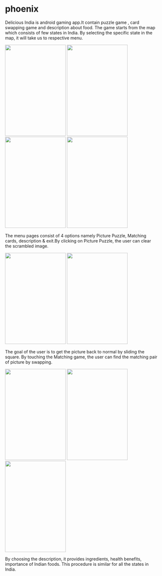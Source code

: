 # phoenix
Delicious India is android gaming app.It contain puzzle game , card swapping game and description about food.
The  game starts from the map which consists of few states in India.
 By selecting the specific state in the map, it will take us to respective menu.
 
 <img src="https://user-images.githubusercontent.com/79742924/136812316-3494abf4-ac8b-4f52-9e0f-684e0fc2356b.jpg" width="200" height="300">                                     <img src="https://user-images.githubusercontent.com/79742924/136816159-b54a485d-7ea3-4487-91a4-f01de87f2d23.jpg" width="200" height="300">              <img src="https://user-images.githubusercontent.com/79742924/136816571-988bb685-a5af-4779-9f61-e99876bd40ec.jpg" width="200" height="300">                    <img src="https://user-images.githubusercontent.com/79742924/136817279-1671364a-0e13-40eb-9a41-9b850364315b.jpg" width="200" height="300">                     







 
 
 
 The menu pages consist of 4 options namely Picture Puzzle, Matching cards, description & exit.By clicking on Picture Puzzle, the user can clear the scrambled image. 
 
 
 
 <img src="https://user-images.githubusercontent.com/79742924/136817729-f980cbaf-ab2c-4510-85f4-d19e127d3f86.jpg" width="200" height="300">     <img src="https://user-images.githubusercontent.com/79742924/136818404-cc89cefa-317c-4482-8eb0-f609bfad07b8.jpg" width="200" height="300">





The goal of the user is to get the picture back to normal by sliding the square.
By touching the Matching game, the user can find the matching pair of picture by swapping.




 <img src="https://user-images.githubusercontent.com/79742924/136818710-a69b78fc-a480-443a-aef7-5ef778f2dad9.jpg" width="200" height="300">    <img src="https://user-images.githubusercontent.com/79742924/136819256-48a30500-7022-45ec-8e32-356f6bd92bc4.jpg" width="200" height="300">       <img src="https://user-images.githubusercontent.com/79742924/136819682-cd2b3b70-35b9-4035-8001-6e0f5d374131.jpg" width="200" height="300">




By choosing the description, it provides ingredients, health benefits, importance of Indian foods.
This procedure is similar for all the states in India.
